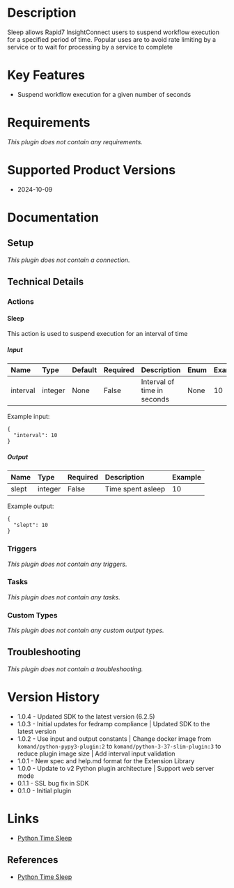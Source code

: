 # Description

Sleep allows Rapid7 InsightConnect users to suspend workflow execution for a specified period of time. Popular uses are to avoid rate limiting by a service or to wait for processing by a service to complete

# Key Features

* Suspend workflow execution for a given number of seconds

# Requirements
  
*This plugin does not contain any requirements.*

# Supported Product Versions

* 2024-10-09

# Documentation

## Setup
  
*This plugin does not contain a connection.*

## Technical Details

### Actions


#### Sleep

This action is used to suspend execution for an interval of time

##### Input

|Name|Type|Default|Required|Description|Enum|Example|Placeholder|Tooltip|
| :--- | :--- | :--- | :--- | :--- | :--- | :--- | :--- | :--- |
|interval|integer|None|False|Interval of time in seconds|None|10|None|None|
  
Example input:

```
{
  "interval": 10
}
```

##### Output

|Name|Type|Required|Description|Example|
| :--- | :--- | :--- | :--- | :--- |
|slept|integer|False|Time spent asleep|10|
  
Example output:

```
{
  "slept": 10
}
```
### Triggers
  
*This plugin does not contain any triggers.*
### Tasks
  
*This plugin does not contain any tasks.*

### Custom Types
  
*This plugin does not contain any custom output types.*

## Troubleshooting
  
*This plugin does not contain a troubleshooting.*

# Version History

* 1.0.4 - Updated SDK to the latest version (6.2.5)
* 1.0.3 - Initial updates for fedramp compliance | Updated SDK to the latest version
* 1.0.2 - Use input and output constants | Change docker image from `komand/python-pypy3-plugin:2` to `komand/python-3-37-slim-plugin:3` to reduce plugin image size | Add interval input validation
* 1.0.1 - New spec and help.md format for the Extension Library
* 1.0.0 - Update to v2 Python plugin architecture | Support web server mode
* 0.1.1 - SSL bug fix in SDK
* 0.1.0 - Initial plugin

# Links

* [Python Time Sleep](https://docs.python.org/3/library/time.html#time.sleep)

## References

* [Python Time Sleep](https://docs.python.org/3/library/time.html#time.sleep)